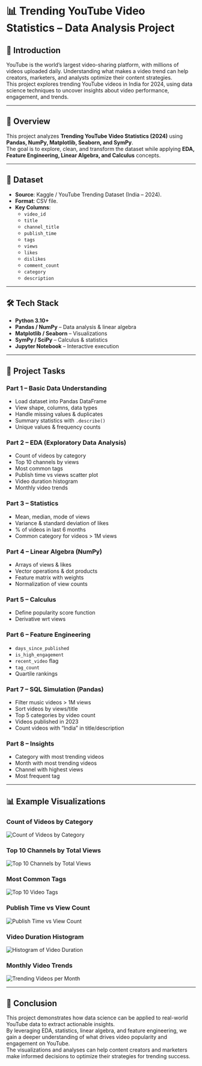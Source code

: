 # 📊 Trending YouTube Video Statistics – Data Analysis Project  

## 📝 Introduction  
YouTube is the world’s largest video-sharing platform, with millions of videos uploaded daily. Understanding what makes a video trend can help creators, marketers, and analysts optimize their content strategies.  
This project explores trending YouTube videos in India for 2024, using data science techniques to uncover insights about video performance, engagement, and trends.

---

## 📌 Overview  
This project analyzes **Trending YouTube Video Statistics (2024)** using **Pandas, NumPy, Matplotlib, Seaborn, and SymPy**.  
The goal is to explore, clean, and transform the dataset while applying **EDA, Feature Engineering, Linear Algebra, and Calculus** concepts.  

---

## 📂 Dataset  
- **Source**: Kaggle / YouTube Trending Dataset (India – 2024).  
- **Format**: CSV file.  
- **Key Columns**:  
  - `video_id`  
  - `title`  
  - `channel_title`  
  - `publish_time`  
  - `tags`  
  - `views`  
  - `likes`  
  - `dislikes`  
  - `comment_count`  
  - `category`  
  - `description`  

---

## 🛠️ Tech Stack  
- **Python 3.10+**  
- **Pandas / NumPy** – Data analysis & linear algebra  
- **Matplotlib / Seaborn** – Visualizations  
- **SymPy / SciPy** – Calculus & statistics  
- **Jupyter Notebook** – Interactive execution  

---

## 📑 Project Tasks  

### Part 1 – Basic Data Understanding  
- Load dataset into Pandas DataFrame  
- View shape, columns, data types  
- Handle missing values & duplicates  
- Summary statistics with `.describe()`  
- Unique values & frequency counts  

### Part 2 – EDA (Exploratory Data Analysis)  
- Count of videos by category  
- Top 10 channels by views  
- Most common tags  
- Publish time vs views scatter plot  
- Video duration histogram  
- Monthly video trends  

### Part 3 – Statistics  
- Mean, median, mode of views  
- Variance & standard deviation of likes  
- % of videos in last 6 months  
- Common category for videos > 1M views  

### Part 4 – Linear Algebra (NumPy)  
- Arrays of views & likes  
- Vector operations & dot products  
- Feature matrix with weights  
- Normalization of view counts  

### Part 5 – Calculus  
- Define popularity score function  
- Derivative wrt views  

### Part 6 – Feature Engineering  
- `days_since_published`  
- `is_high_engagement`  
- `recent_video` flag  
- `tag_count`  
- Quartile rankings  

### Part 7 – SQL Simulation (Pandas)  
- Filter music videos > 1M views  
- Sort videos by views/title  
- Top 5 categories by video count  
- Videos published in 2023  
- Count videos with “India” in title/description  

### Part 8 – Insights  
- Category with most trending videos  
- Month with most trending videos  
- Channel with highest views  
- Most frequent tag  

---

## 📊 Example Visualizations

### Count of Videos by Category
![Count of Videos by Category](Images\countofvideos.png)

### Top 10 Channels by Total Views
![Top 10 Channels by Total Views](Images\Top10Channels.png)

### Most Common Tags
![Top 10 Video Tags](Images\Top10videotask.png)

### Publish Time vs View Count
![Publish Time vs View Count](Images\Timevscount.png)

### Video Duration Histogram
![Histogram of Video Duration](Images\Videoduration.png)

### Monthly Video Trends
![Trending Videos per Month](Images\Videospermonth.png)

---

## 🏁 Conclusion  
This project demonstrates how data science can be applied to real-world YouTube data to extract actionable insights.  
By leveraging EDA, statistics, linear algebra, and feature engineering, we gain a deeper understanding of what drives video popularity and engagement on YouTube.  
The visualizations and analyses can help content creators and marketers make informed decisions to optimize their strategies for trending success.
